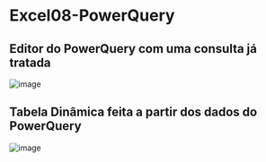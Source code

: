 # Excel08-PowerQuery

## Editor do PowerQuery com uma consulta já tratada
![image](https://github.com/dsCarneiro/Excel08-PowerQuery/assets/148643524/0654a5c4-95b6-4f15-8cec-d554f0a3ec46)

## Tabela Dinâmica feita a partir dos dados do PowerQuery
![image](https://github.com/dsCarneiro/Excel08-PowerQuery/assets/148643524/ad025fcc-f8bf-4261-8526-879692d50c38)
